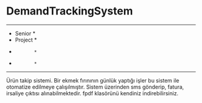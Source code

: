 # DemandTrackingSystem

**************
*  Senior    * 
*  Project   *
*            *
*            *
**************

Ürün takip sistemi. Bir ekmek fırınının günlük yaptığı işler bu sistem ile otomatize edilmeye çalışılmıştır. Sistem üzerinden sms gönderip,
fatura, irsaliye çıktısı alınabilmektedir. fpdf klasörünü kendiniz indirebilirsiniz.
